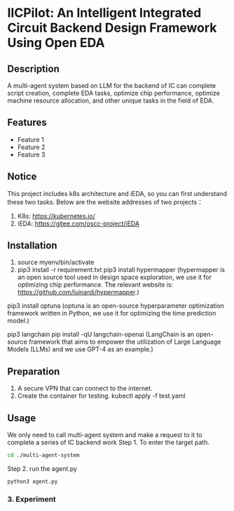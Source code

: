 # IICPilot: An Intelligent Integrated Circuit Backend Design Framework Using Open EDA



## Description  
  
A multi-agent system based on LLM for the backend of IC can complete script creation, complete EDA tasks, optimize chip performance, optimize machine resource allocation, and other unique tasks in the field of EDA.
  
## Features  
  
- Feature 1  
- Feature 2  
- Feature 3  
<!-- List the main features of your project -->  

## Notice
This project includes k8s architecture and iEDA, so you can first understand these two tasks.
Below are the website addresses of two projects：
1. K8s: https://kubernetes.io/
2. iEDA: https://gitee.com/oscc-project/iEDA
## Installation  

1. source myenv/bin/activate
2. pip3 install -r requirement.txt
pip3 install hypermapper
(hypermapper is an open source tool used in design space exploration, we use it for optimizing chip performance. The relevant website is: https://github.com/luinardi/hypermapper.)

pip3 install optuna
(optuna is an open-source hyperparameter optimization framework written in Python, we use it for optimizing the time prediction model.)

pip3 langchain
pip install -qU langchain-openai
(LangChain is an open-source framework that aims to empower the utilization of Large Language Models (LLMs) and we use GPT-4 as an example.)

## Preparation
1. A secure VPN that can connect to the internet.
2. Create the container for testing.
kubectl apply -f test.yaml
## Usage
We only need to call multi-agent system and make a request to it to complete a series of IC backend work
Step 1. To enter the target path.

```bash
cd ./multi-agent-system
```
Step 2. run the agent.py

```python3
python3 agent.py
```

### 3. Experiment

